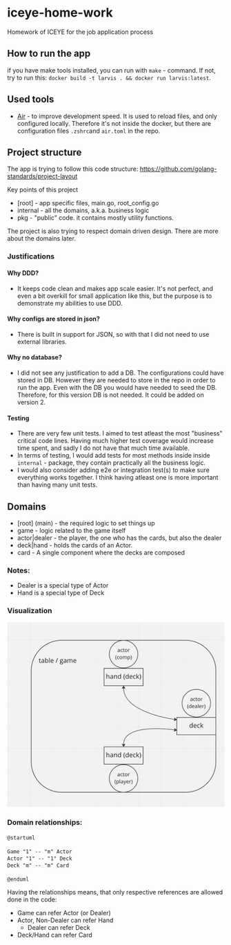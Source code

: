 # iceye-home-work

Homework of ICEYE for the job application process

## How to run the app

if you have make tools installed, you can run with `make` - command. If not, try to run this: `docker build -t larvis . && docker run larvis:latest`.

## Used tools
 - [Air](https://github.com/cosmtrek/air) - to improve development speed. 
It is used to reload files, and only configured locally. Therefore it's not inside the docker, but there are configuration files `.zshrc`and `air.toml` in the repo.


## Project structure

The app is trying to follow this code structure:
https://github.com/golang-standards/project-layout

Key points of this project
 - [root] - app specific files, main.go, root_config.go
 - internal - all the domains, a.k.a. business logic
 - pkg - "public" code. it contains mostly utility functions.

The project is also trying to respect domain driven design. There are more about the domains later.

### Justifications
#### Why DDD?
 - It keeps code clean and makes app scale easier. It's not perfect, and even a bit overkill for small application like this, but the purpose is to demonstrate my abilities to use DDD.
 
 #### Why configs are stored in json?
  - There is built in support for JSON, so with that I did not need to use external libraries.
 
 
 #### Why no database? 
  - I did not see any justification to add a DB. The configurations could have stored in DB. However they are needed to store in the repo in order to run the app. Even with the DB you would have needed to seed the DB. Therefore, for this version DB is not needed. It could be added on version 2.
  
 #### Testing
  - There are very few unit tests. I aimed to test atleast the most "business" critical code lines. Having much higher test coverage would increase time spent, and sadly I do not have that much time available.
  - In terms of testing, I would add tests for most methods inside inside `internal` - package, they contain practically all the business logic.
  - I would also consider adding e2e or integration test(s) to make sure everything works together. I think having atleast one is more important than having many unit tests.


## Domains

- [root] (main) - the required logic to set things up
- game - logic related to the game itself
- actor|dealer - the player, the one who has the cards, but also the dealer
- deck|hand - holds the cards of an Actor.
- card - A single component where the decks are composed

### Notes:
- Dealer is a special type of Actor
- Hand is a special type of Deck

### Visualization
![visualization of domains](./domains-visual.png)

### Domain relationships:

```plantuml
@startuml

Game "1" -- "m" Actor
Actor "1" -- "1" Deck
Deck "m" -- "m" Card

@enduml
```

Having the relationships means, that only respective references are allowed done in the code:

- Game can refer Actor (or Dealer)
- Actor, Non-Dealer can refer Hand 
    - Dealer can refer Deck
- Deck/Hand can refer Card

